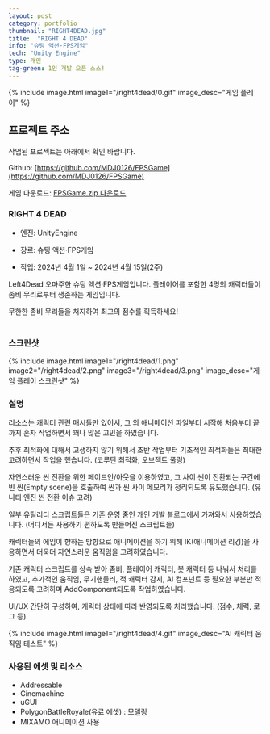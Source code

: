 ```yaml
---
layout: post
category: portfolio
thumbnail: "RIGHT4DEAD.jpg"
title:  "RIGHT 4 DEAD"
info: "슈팅 액션·FPS게임"
tech: "Unity Engine"
type: 개인
tag-green: 1인 개발 오픈 소스!
---
```

{% include image.html
  image1="/right4dead/0.gif"
  image_desc="게임 플레이"
%}

## 프로젝트 주소
작업된 프로젝트는 아래에서 확인 바랍니다.

Github: [https://github.com/MDJ0126/FPSGame](https://github.com/MDJ0126/FPSGame)

게임 다운로드: [FPSGame.zip 다운로드](https://github.com/MDJ0126/FPSGame/blob/main/Build/FPSGame.zip?raw=true)

### RIGHT 4 DEAD
* 엔진: UnityEngine

* 장르: 슈팅 액션·FPS게임

* 작업: 2024년 4월 1일 ~ 2024년 4월 15일(2주)

Left4Dead 오마주한 슈팅 액션·FPS게임입니다. 플레이어를 포함한 4명의 캐릭터들이 좀비 무리로부터 생존하는 게임입니다.

무한한 좀비 무리들을 처지하여 최고의 점수를 획득하세요!
<br><br>

### 스크린샷
{% include image.html
  image1="/right4dead/1.png"
  image2="/right4dead/2.png"
  image3="/right4dead/3.png"
  image_desc="게임 플레이 스크린샷"
%}

### 설명
리소스는 캐릭터 관련 매시들만 있어서, 그 외 애니메이션 파일부터 시작해 처음부터 끝까지 혼자 작업하면서 꽤나 많은 고민을 하였습니다.

추후 최적화에 대해서 고생하지 않기 위해서 초반 작업부터 기초적인 최적화들은 최대한 고려하면서 작업을 했습니다. (코루틴 최적화, 오브젝트 풀링)

자연스러운 씬 전환을 위한 페이드인/아웃을 이용하였고, 그 사이 씬이 전환되는 구간에 빈 씬(Empty scene)을 호출하여 씬과 씬 사이 메모리가 정리되도록 유도했습니다. (유니티 엔진 씬 전환 이슈 고려)

일부 유틸리티 스크립트들은 기존 운영 중인 개인 개발 블로그에서 가져와서 사용하였습니다. (어디서든 사용하기 편하도록 만들어진 스크립트들)

캐릭터들의 에임이 향하는 방향으로 애니메이션을 하기 위해 IK(애니메이션 리깅)을 사용하면서 더욱더 자연스러운 움직임을 고려하였습니다.

기존 캐릭터 스크립트를 상속 받아 좀비, 플레이어 캐릭터, 봇 캐릭터 등 나눠서 처리를 하였고, 추가적인 움직임, 무기핸들러, 적 캐릭터 감지, AI 컴포넌트 등 필요한 부분만 적용되도록 고려하며 AddComponent되도록 작업하였습니다.

UI/UX 간단히 구성하여, 캐릭터 상태에 따라 반영되도록 처리했습니다. (점수, 체력, 로그 등)

{% include image.html
  image1="/right4dead/4.gif"
  image_desc="AI 캐릭터 움직임 테스트"
%}

### 사용된 에셋 및 리소스
- Addressable
- Cinemachine
- uGUI
- PolygonBattleRoyale(유료 에셋) : 모델링
- MIXAMO 애니메이션 사용